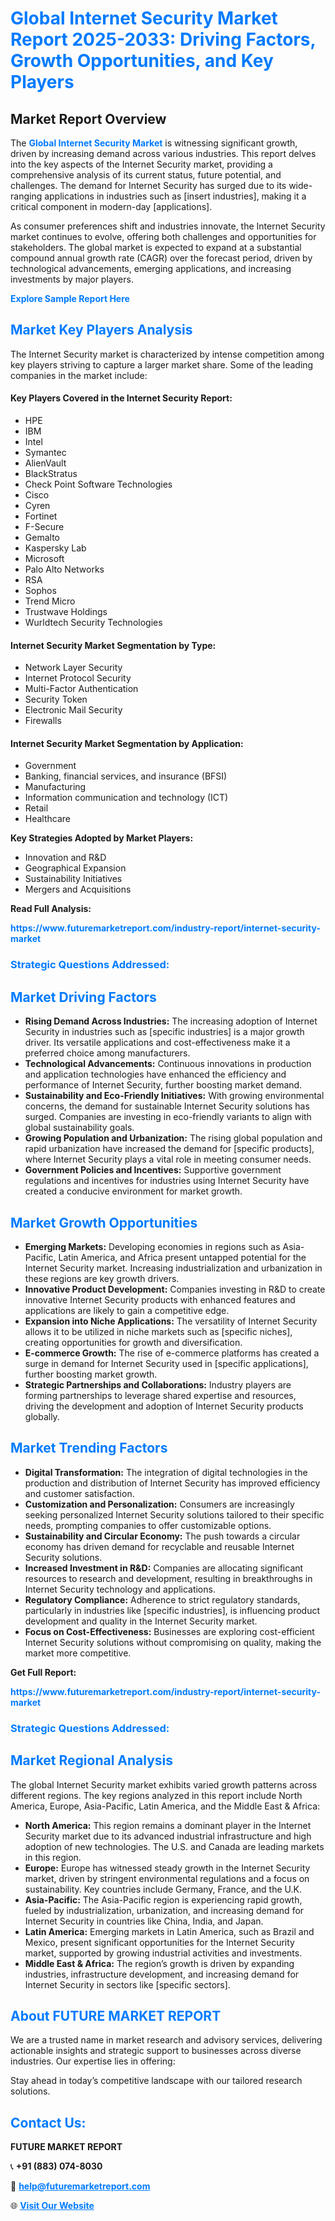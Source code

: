 <h1 style="color: #007BFF;">Global Internet Security Market Report 2025-2033: Driving Factors, Growth Opportunities, and Key Players</h1>

<section id="overview">
<h2>Market Report Overview</h2>
<p>The <a href="https://www.futuremarketreport.com/industry-report/internet-security-market" style="color: #007BFF; text-decoration: none;"><strong>Global Internet Security Market</strong></a> is witnessing significant growth, driven by increasing demand across various industries. This report delves into the key aspects of the Internet Security market, providing a comprehensive analysis of its current status, future potential, and challenges. The demand for Internet Security has surged due to its wide-ranging applications in industries such as [insert industries], making it a critical component in modern-day [applications].</p>
<p>As consumer preferences shift and industries innovate, the Internet Security market continues to evolve, offering both challenges and opportunities for stakeholders. The global market is expected to expand at a substantial compound annual growth rate (CAGR) over the forecast period, driven by technological advancements, emerging applications, and increasing investments by major players.</p>
</section>

<section id="overview">
<p><a href="https://www.futuremarketreport.com/request-sample/reportId=63420" style="color: #007BFF; text-decoration: none;"><strong>Explore Sample Report Here</strong></a></p>
</section>

<section id="key-players">
<h2 style="color: #007BFF;">Market Key Players Analysis</h2>
<p>The Internet Security market is characterized by intense competition among key players striving to capture a larger market share. Some of the leading companies in the market include:</p>
<h4>Key Players Covered in the Internet Security Report:</h4>
<ul><li>HPE</li><li>IBM</li><li>Intel</li><li>Symantec</li><li>AlienVault</li><li>BlackStratus</li><li>Check Point Software Technologies</li><li>Cisco</li><li>Cyren</li><li>Fortinet</li><li>F-Secure</li><li>Gemalto</li><li>Kaspersky Lab</li><li>Microsoft</li><li>Palo Alto Networks</li><li>RSA</li><li>Sophos</li><li>Trend Micro</li><li>Trustwave Holdings</li><li>Wurldtech Security Technologies</li></ul>
<h4>Internet Security Market Segmentation by Type:</h4>
<ul><li>Network Layer Security</li><li>Internet Protocol Security</li><li>Multi-Factor Authentication</li><li>Security Token</li><li>Electronic Mail Security</li><li>Firewalls</li></ul>

<h4>Internet Security Market Segmentation by Application:</h4>
<ul><li>Government</li><li>Banking, financial services, and insurance (BFSI)</li><li>Manufacturing</li><li>Information communication and technology (ICT)</li><li>Retail</li><li>Healthcare</li></ul>
<p><strong>Key Strategies Adopted by Market Players:</strong></p>
<ul>
<li>Innovation and R&D</li>
<li>Geographical Expansion</li>
<li>Sustainability Initiatives</li>
<li>Mergers and Acquisitions</li>
</ul>
</section>

<section>
<p><strong>Read Full Analysis: </strong></p><a href="https://www.futuremarketreport.com/industry-report/internet-security-market" style="color: #007BFF; text-decoration: none;"><strong>https://www.futuremarketreport.com/industry-report/internet-security-market</strong></a>
<h3 style="color: #007BFF;">Strategic Questions Addressed:</h3>
</section>

<section id="driving-factors">
<h2 style="color: #007BFF;">Market Driving Factors</h2>
<ul>
<li><strong>Rising Demand Across Industries:</strong> The increasing adoption of Internet Security in industries such as [specific industries] is a major growth driver. Its versatile applications and cost-effectiveness make it a preferred choice among manufacturers.</li>
<li><strong>Technological Advancements:</strong> Continuous innovations in production and application technologies have enhanced the efficiency and performance of Internet Security, further boosting market demand.</li>
<li><strong>Sustainability and Eco-Friendly Initiatives:</strong> With growing environmental concerns, the demand for sustainable Internet Security solutions has surged. Companies are investing in eco-friendly variants to align with global sustainability goals.</li>
<li><strong>Growing Population and Urbanization:</strong> The rising global population and rapid urbanization have increased the demand for [specific products], where Internet Security plays a vital role in meeting consumer needs.</li>
<li><strong>Government Policies and Incentives:</strong> Supportive government regulations and incentives for industries using Internet Security have created a conducive environment for market growth.</li>
</ul>
</section>

<section id="growth-opportunities">
<h2 style="color: #007BFF;">Market Growth Opportunities</h2>
<ul>
<li><strong>Emerging Markets:</strong> Developing economies in regions such as Asia-Pacific, Latin America, and Africa present untapped potential for the Internet Security market. Increasing industrialization and urbanization in these regions are key growth drivers.</li>
<li><strong>Innovative Product Development:</strong> Companies investing in R&D to create innovative Internet Security products with enhanced features and applications are likely to gain a competitive edge.</li>
<li><strong>Expansion into Niche Applications:</strong> The versatility of Internet Security allows it to be utilized in niche markets such as [specific niches], creating opportunities for growth and diversification.</li>
<li><strong>E-commerce Growth:</strong> The rise of e-commerce platforms has created a surge in demand for Internet Security used in [specific applications], further boosting market growth.</li>
<li><strong>Strategic Partnerships and Collaborations:</strong> Industry players are forming partnerships to leverage shared expertise and resources, driving the development and adoption of Internet Security products globally.</li>
</ul>
</section>

<section id="trending-factors">
<h2 style="color: #007BFF;">Market Trending Factors</h2>
<ul>
<li><strong>Digital Transformation:</strong> The integration of digital technologies in the production and distribution of Internet Security has improved efficiency and customer satisfaction.</li>
<li><strong>Customization and Personalization:</strong> Consumers are increasingly seeking personalized Internet Security solutions tailored to their specific needs, prompting companies to offer customizable options.</li>
<li><strong>Sustainability and Circular Economy:</strong> The push towards a circular economy has driven demand for recyclable and reusable Internet Security solutions.</li>
<li><strong>Increased Investment in R&D:</strong> Companies are allocating significant resources to research and development, resulting in breakthroughs in Internet Security technology and applications.</li>
<li><strong>Regulatory Compliance:</strong> Adherence to strict regulatory standards, particularly in industries like [specific industries], is influencing product development and quality in the Internet Security market.</li>
<li><strong>Focus on Cost-Effectiveness:</strong> Businesses are exploring cost-efficient Internet Security solutions without compromising on quality, making the market more competitive.</li>
</ul>
</section>

<section>
<p><strong>Get Full Report: </strong></p><a href="https://www.futuremarketreport.com/industry-report/internet-security-market" style="color: #007BFF; text-decoration: none;"><strong>https://www.futuremarketreport.com/industry-report/internet-security-market</strong></a>
<h3 style="color: #007BFF;">Strategic Questions Addressed:</h3>
</section>


<section id="regional-analysis">
<h2 style="color: #007BFF;">Market Regional Analysis</h2>
<p>The global Internet Security market exhibits varied growth patterns across different regions. The key regions analyzed in this report include North America, Europe, Asia-Pacific, Latin America, and the Middle East & Africa:</p>
<ul>
<li><strong>North America:</strong> This region remains a dominant player in the Internet Security market due to its advanced industrial infrastructure and high adoption of new technologies. The U.S. and Canada are leading markets in this region.</li>
<li><strong>Europe:</strong> Europe has witnessed steady growth in the Internet Security market, driven by stringent environmental regulations and a focus on sustainability. Key countries include Germany, France, and the U.K.</li>
<li><strong>Asia-Pacific:</strong> The Asia-Pacific region is experiencing rapid growth, fueled by industrialization, urbanization, and increasing demand for Internet Security in countries like China, India, and Japan.</li>
<li><strong>Latin America:</strong> Emerging markets in Latin America, such as Brazil and Mexico, present significant opportunities for the Internet Security market, supported by growing industrial activities and investments.</li>
<li><strong>Middle East & Africa:</strong> The region’s growth is driven by expanding industries, infrastructure development, and increasing demand for Internet Security in sectors like [specific sectors].</li>
</ul>
</section>

<footer>
<h2 style="color: #007BFF;">About FUTURE MARKET REPORT</h2>
<p>We are a trusted name in market research and advisory services, delivering actionable insights and strategic support to businesses across diverse industries. Our expertise lies in offering:</p>

<p>Stay ahead in today’s competitive landscape with our tailored research solutions.</p>

<h2 style="color: #007BFF;">Contact Us:</h2>
<p><strong>FUTURE MARKET REPORT</strong></p>
<p>📞 <strong>+91 (883) 074-8030</strong></p>
<p>📧 <strong><a href="mailto:help@futuremarketreport.com" style="color: #007BFF;">help@futuremarketreport.com</a></strong></p>
<p>🌐 <strong><a href="https://www.futuremarketreport.com/" style="color: #007BFF;">Visit Our Website</a></strong></p>
</footer>